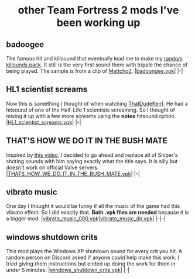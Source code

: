 <!-- TITLE -->
<h1 align="center">other Team Fortress 2 mods I've been working up</h1>

## badoogee
The famous hit and killsound that eventually lead me to make my [random killounds pack][random_killsounds]. It still is the very first sound there with tripple the chance of being played.
The sample is from a clip of [MattchoZ].
|[badoongee.vpk]|
|-|

## HL1 scientist screams
Now this is something I thought of when watching [ThatDudeKen1]. He had a hitsound of one of the Half-Life 1 scientists screaming. So I thought of mixing it up with a few more screams using the **notes** hitsound option.
|[HL1_scientist_screams.vpk]|
|-|

## THAT'S HOW WE DO IT IN THE BUSH MATE
Inspired by [this video](https://www.youtube.com/watch?v=y1uFiH8sUqs), I decided to go ahead and replace all of Sniper's shoting sounds with him saying exactly what the title says. It is silly but doesn't work on official Valve servers.
|[THATS_HOW_WE_DO_IT_IN_THE_BUSH_MATE.vpk]|
|-|

## vibrato music
One day I thought it would be funny if all the music of the game had this vibrato effect.
So I did exactly that. **Both .vpk files are needed** because it is a bigger mod.
|[vibrato_music_000.vpk]|[vibrato_music_dir.vpk]|
|-|-|

## windows shutdown crits
This mod plays the Windows XP shutdown sound for every crit you hit.
A random person on Discord asked if anyone could help make this work.
I tried giving them instructions but ended up doing the work for them in under 5 minutes.
|[windows_shutdown_crits.vpk]|
|-|

<!-- LINKS -->
[random_killsounds]: https://github.com/BluestoneDE/random_killsounds
[MattchoZ]:          https://www.twitch.tv/mattchoz
[ThatDudeKen1]:      https://www.twitch.tv/thatdudeken1

<!-- VPK RELEASE DOWNLOADS -->
[badoongee.vpk]:                           https://github.com/BluestoneDE/other_mods/releases/latest/download/badoongee.vpk "download"
[HL1_scientist_screams.vpk]:               https://github.com/BluestoneDE/other_mods/releases/latest/download/HL1_scientist_screams.vpk "download"
[THATS_HOW_WE_DO_IT_IN_THE_BUSH_MATE.vpk]: https://github.com/BluestoneDE/other_mods/releases/latest/download/THATS_HOW_WE_DO_IT_IN_THE_BUSH_MATE.vpk "download"
[vibrato_music_000.vpk]:                   https://github.com/BluestoneDE/other_mods/releases/latest/download/vibrato_music_000.vpk "download"
[vibrato_music_dir.vpk]:                   https://github.com/BluestoneDE/other_mods/releases/latest/download/vibrato_music_dir.vpk "download"
[windows_shutdown_crits.vpk]:              https://github.com/BluestoneDE/other_mods/releases/latest/download/windows_shutdown_crits.vpk "download"

